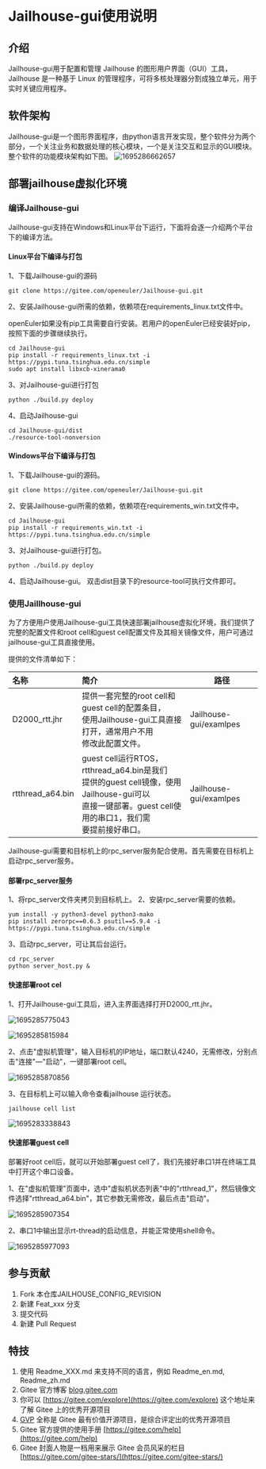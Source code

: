 # Jailhouse-gui使用说明

## 介绍

Jailhouse-gui用于配置和管理 Jailhouse 的图形用户界面（GUI）工具，Jailhouse 是一种基于 Linux 的管理程序，可将多核处理器分割成独立单元，用于实时关键应用程序。

## 软件架构

Jailhouse-gui是一个图形界面程序，由python语言开发实现，整个软件分为两个部分，一个关注业务和数据处理的核心模块，一个是关注交互和显示的GUI模块。整个软件的功能模块架构如下图。
![1695286662657](image/README/1695286662657.png)

## 部署jailhouse虚拟化环境

### 编译Jailhouse-gui

Jailhouse-gui支持在Windows和Linux平台下运行，下面将会逐一介绍两个平台下的编译方法。

#### Linux平台下编译与打包

1、下载Jailhouse-gui的源码

```
git clone https://gitee.com/openeuler/Jailhouse-gui.git
```

2、安装Jailhouse-gui所需的依赖，依赖项在requirements_linux.txt文件中。

openEuler如果没有pip工具需要自行安装。若用户的openEuler已经安装好pip，按照下面的步骤继续执行。

```
cd Jailhouse-gui
pip install -r requirements_linux.txt -i https://pypi.tuna.tsinghua.edu.cn/simple
sudo apt install libxcb-xinerama0
```

3、对Jailhouse-gui进行打包

```
python ./build.py deploy
```

4、启动Jailhouse-gui

```
cd Jailhouse-gui/dist
./resource-tool-nonversion
```

#### Windows平台下编译与打包

1、下载Jailhouse-gui的源码。

```
git clone https://gitee.com/openeuler/Jailhouse-gui.git
```

2、安装Jailhouse-gui所需的依赖，依赖项在requirements_win.txt文件中。

```
cd Jailhouse-gui
pip install -r requirements_win.txt -i https://pypi.tuna.tsinghua.edu.cn/simple
```

3、对Jailhouse-gui进行打包。

```
python ./build.py deploy
```

4、启动Jailhouse-gui。
双击dist目录下的resource-tool可执行文件即可。

### 使用Jaillhouse-gui

为了方便用户使用Jailhouse-gui工具快速部署jailhouse虚拟化环境，我们提供了完整的配置文件和root cell和guest cell配置文件及其相关镜像文件，用户可通过jailhouse-gui工具直接使用。

提供的文件清单如下：

| 名称             | 简介                                                                                                                                                               | 路径                   |
| :--------------- | :----------------------------------------------------------------------------------------------------------------------------------------------------------------- | ---------------------- |
| D2000_rtt.jhr    | 提供一套完整的root cell和guest cell的配置条目，<br />使用Jailhouse-gui工具直接打开，通常用户不用<br />修改此配置文件。                                             | Jailhouse-gui/examlpes |
| rtthread_a64.bin | guest cell运行RTOS，rtthread_a64.bin是我们<br />提供的guest cell镜像，使用Jailhouse-gui可以<br />直接一键部署。guest cell使用的串口1，我们需<br />要提前接好串口。 | Jailhouse-gui/examlpes |

Jailhouse-gui需要和目标机上的rpc_server服务配合使用。首先需要在目标机上启动rpc_server服务。

#### 部署rpc_server服务

1、将rpc_server文件夹拷贝到目标机上。
2、安装rpc_server需要的依赖。

```
yum install -y python3-devel python3-mako
pip install zerorpc==0.6.3 psutil==5.9.4 -i https://pypi.tuna.tsinghua.edu.cn/simple
```

3、启动rpc_server，可让其后台运行。

```
cd rpc_server
python server_host.py &
```

#### 快速部署root cel

1、打开Jailhouse-gui工具后，进入主界面选择打开D2000_rtt.jhr。

![1695285775043](image/README/1695285775043.png)

![1695285815984](image/README/1695285815984.png)

2、点击"虚拟机管理"，输入目标机的IP地址，端口默认4240，无需修改，分别点击"连接"—"启动"，一键部署root cell。

![1695285870856](image/README/1695285870856.png)

3、在目标机上可以输入命令查看jailhouse 运行状态。

```
jailhouse cell list
```

![1695283338843](image/README/1695283338843.png)

#### 快速部署guest cell

部署好root cell后，就可以开始部署guest cell了，我们先接好串口1并在终端工具中打开这个串口设备。

1、在"虚拟机管理"页面中，选中"虚拟机状态列表"中的"rtthread_1"，然后镜像文件选择"rtthread_a64.bin"，其它参数无需修改，最后点击"启动"。

![1695285907354](image/README/1695285907354.png)

2、串口1中输出显示rt-thread的启动信息，并能正常使用shell命令。

![1695285977093](image/README/1695285977093.png)

## 参与贡献

1. Fork 本仓库JAILHOUSE_CONFIG_REVISION
2. 新建 Feat_xxx 分支
3. 提交代码
4. 新建 Pull Request

## 特技

1. 使用 Readme\_XXX.md 来支持不同的语言，例如 Readme\_en.md, Readme\_zh.md
2. Gitee 官方博客 [blog.gitee.com](https://blog.gitee.com)
3. 你可以 [https://gitee.com/explore](https://gitee.com/explore) 这个地址来了解 Gitee 上的优秀开源项目
4. [GVP](https://gitee.com/gvp) 全称是 Gitee 最有价值开源项目，是综合评定出的优秀开源项目
5. Gitee 官方提供的使用手册 [https://gitee.com/help](https://gitee.com/help)
6. Gitee 封面人物是一档用来展示 Gitee 会员风采的栏目 [https://gitee.com/gitee-stars/](https://gitee.com/gitee-stars/)
